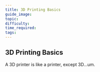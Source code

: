 ```yaml
---
title: 3D Printing Basics
guide_image:
topic:
difficulty:
time_required:
tags:
---
```


## 3D Printing Basics

A 3D printer is like a printer, except 3D...um.